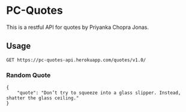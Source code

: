 # PC-Quotes
This is a restful API for quotes by Priyanka Chopra Jonas. 

## Usage
```
GET https://pc-quotes-api.herokuapp.com/quotes/v1.0/
```

### Random Quote
```
{
    "quote": "Don’t try to squeeze into a glass slipper. Instead, shatter the glass ceiling."
}
```
